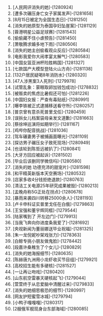
1. [人民网评消失的她]-[1280924]
1. [遭多次碾压身亡女子家属发声]-[1281658]
1. [8月15日被定为全国生态日]-[1281250]
1. [消失的她原型为泰国孕妇坠崖案]-[1281129]
1. [蓉港明星公益足球赛]-[1281543]
1. [偷偷藏不住小虐预告]-[1281450]
1. [萧敬腾求婚多地下雨]-[1280506]
1. [消失的她主创偷看观众反应]-[1280584]
1. [电影我爱你大闹孝宴太解气]-[1280583]
1. [中国女篮亚洲杯险胜韩国]-[1281327]
1. [七款国产大模型登陆火山方舟]-[1281138]
1. [132户居民疑喝8年消防水]-[1280320]
1. [47人涉黑案3人死刑]-[1279978]
1. [试管乱象：蒙眼取卵加钱包成功]-[1278832]
1. [被贩卖的焦虑比暑假还可怕]-[1281226]
1. [中国妇女报：严查有毒贴纸]-[1280991]
1. [曝李铁被正式逮捕移送看守所]-[1280257]
1. [普京曾有意杀死普里戈任]-[1280459]
1. [误拆女儿档案袋母亲发文道歉]-[1281663]
1. [蔡徐坤巡演将如期举行]-[1281167]
1. [鸡哔你配音挑战]-[1281036]
1. [驾车碾妻男子被捕画面曝光]-[1281109]
1. [探访男子碾压女子致死现场]-[1280949]
1. [也该轮到陈哲远被扒了]-[1280841]
1. [大牙方回应被起诉]-[1281502]
1. [毕业后该删同学微信吗]-[1280580]
1. [消失的她 功德充沛的甜宠片]-[1281598]
1. [和平精英新版本天空赛场]-[1280532]
1. [店家多收4分钱拒绝退款]-[1280763]
1. [清洁工关电源25年研究成果被毁]-[1280213]
1. [孟晚舟称5G正处在拐点]-[1280678]
1. [暴雨来袭四川转移25000余人]-[1281193]
1. [卢卡申科证实普里戈任在白俄]-[1279863]
1. [王宝强和董宇辉同框]-[1279544]
1. [陆家嘴到了 开左边门]-[1279913]
1. [当我飞奔向你进度条我爱了]-[1281692]
1. [央视新闻为董丽娜送毕业祝福]-[1281325]
1. [朱一龙倪妮吵架戏张力]-[1278363]
1. [白鲸专挑小朋友做鬼脸]-[1278442]
1. [段嘉许桑稚生了个女儿]-[1280829]
1. [消失的她海报细节]-[1280635]
1. [陈赫唐九洲用小龙虾收买节目组]-[1279921]
1. [高校招生能有多硬核]-[1281527]
1. [一让再让吻戏]-[1280420]
1. [山东航空雷暴天硬核起飞]-[1279044]
1. [萱萱终于从恋爱脑中清醒过来]-[1279833]
1. [消失的她细思极恐的细节]-[1280997]
1. [网友护短蜜雪冰城]-[1279794]
1. [小鸭子嘎嘎嘎]-[1280317]
1. [2艘俄军舰现身台东部海域]-[1280085]
